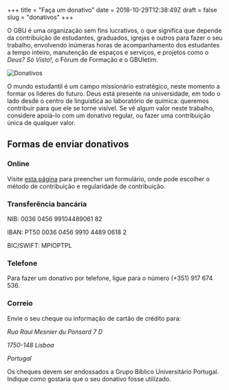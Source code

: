 +++
title = "Faça um donativo"
date = 2018-10-29T12:38:49Z
draft = false
slug = "donativos"
+++

O GBU é uma organização sem fins lucrativos, o que significa que depende da contribuição de estudantes, graduados, igrejas e outros para fazer o seu trabalho, envolvendo inúmeras horas de acompanhamento dos estudantes a tempo inteiro, manutenção de espaços e serviços, e projetos como o _Deus? Só Visto!_, o Fórum de Formação e o GBUletim.

![Donativos](/img/eventos/2017-ebulicao-porto.jpg "Donativos")

O mundo estudantil é um campo missionário estratégico, neste momento a formar os líderes do futuro. Deus está presente na universidade, em todo o lado desde o centro de linguística ao laboratório de química: queremos contribuir para que ele se torne visível. Se vê algum valor neste trabalho, considere apoiá-lo com um donativo regular, ou fazer uma contribuição única de qualquer valor.

## Formas de enviar donativos

### Online

Visite [esta página](http://gbu.force.com/PaginaInicial) para preencher um formulário, onde pode escolher o método de contribuição e regularidade de contribuição.

### Transferência bancária

NIB: 0036 0456 99104489061 82

IBAN: PT50 0036 0456 9910 4489 0618 2

BIC/SWIFT: MPIOPTPL

### Telefone

Para fazer um donativo por telefone, ligue para o número (+351) 917 674 536.

### Correio

Envie o seu cheque ou informação de cartão de crédito para:

_Rua Raul Mesnier du Ponsard 7 D_

_1750-148 Lisboa_

_Portugal_

Os cheques devem ser endossados a Grupo Bíblico Universitário Portugal. Indique como gostaria que o seu donativo fosse utilizado.